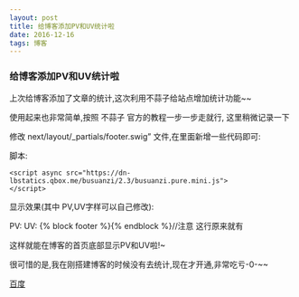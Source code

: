 ```yaml
---
layout: post
title: 给博客添加PV和UV统计啦
date: 2016-12-16
tags: 博客
---
```

### 给博客添加PV和UV统计啦

上次给博客添加了文章的统计,这次利用不蒜子给站点增加统计功能~~

使用起来也非常简单,按照 不蒜子 官方的教程一步一步走就行, 这里稍微记录一下

修改 next/layout/_partials/footer.swig” 文件,在里面新增一些代码即可:

脚本:

```
<script async src="https://dn-lbstatics.qbox.me/busuanzi/2.3/busuanzi.pure.mini.js">
</script>
```
显示效果(其中 PV,UV字样可以自己修改):


<span id="busuanzi_container_site_pv">
    PV:<span id="busuanzi_value_site_pv"></span>
</span>
<span id="busuanzi_container_site_uv">
  UV:<span id="busuanzi_value_site_uv"></span>
</span>
{% block footer %}{% endblock %}//注意 这行原来就有


这样就能在博客的首页底部显示PV和UV啦!~

很可惜的是,我在刚搭建博客的时候没有去统计,现在才开通,非常吃亏-0-~~

[百度](https://wwww.baidu.com)
